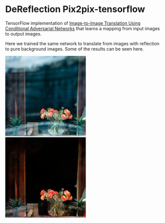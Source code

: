# DeReflection Pix2pix-tensorflow

TensorFlow implementation of [Image-to-Image Translation Using Conditional Adversarial Networks](https://arxiv.org/pdf/1611.07004v1.pdf) that learns a mapping from input images to output images. 

Here we trained the same network to translate from images with reflection to pure background images. 
Some of the results can be seen here. 

![Real Image 1](Results/19-input_actual.jpg) 
![Predicted background 1](Results/19-input_result.png)

